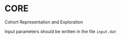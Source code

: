 # CORE
Cohort Representation and Exploration

Input parameters should be written in the file `input.dat`